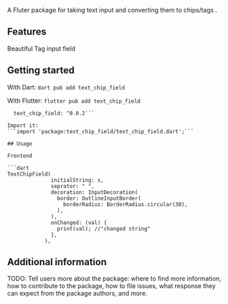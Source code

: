 <!-- 
This README describes the package. If you publish this package to pub.dev,
this README's contents appear on the landing page for your package.

For information about how to write a good package README, see the guide for
[writing package pages](https://dart.dev/guides/libraries/writing-package-pages). 

For general information about developing packages, see the Dart guide for
[creating packages](https://dart.dev/guides/libraries/create-library-packages)
and the Flutter guide for
[developing packages and plugins](https://flutter.dev/developing-packages). 
-->

A Fluter package for taking text input and converting them to chips/tags .

## Features

Beautiful Tag input field


## Getting started
With Dart: 
```dart pub add text_chip_field```

With Flutter:
```flutter pub add text_chip_field```

```dependencies:
  text_chip_field: ^0.0.2```
  
Import it:
```import 'package:text_chip_field/text_chip_field.dart';```

## Usage

Frontend

```dart
TextChipField(
              initialString: s,
              seprator: " ",
              decoration: InputDecoration(
                border: OutlineInputBorder(
                  borderRadius: BorderRadius.circular(30),
                ),
              ),
              onChanged: (val) {
                print(val); //"changed string"
              },
            ),
```

## Additional information

TODO: Tell users more about the package: where to find more information, how to 
contribute to the package, how to file issues, what response they can expect 
from the package authors, and more.

